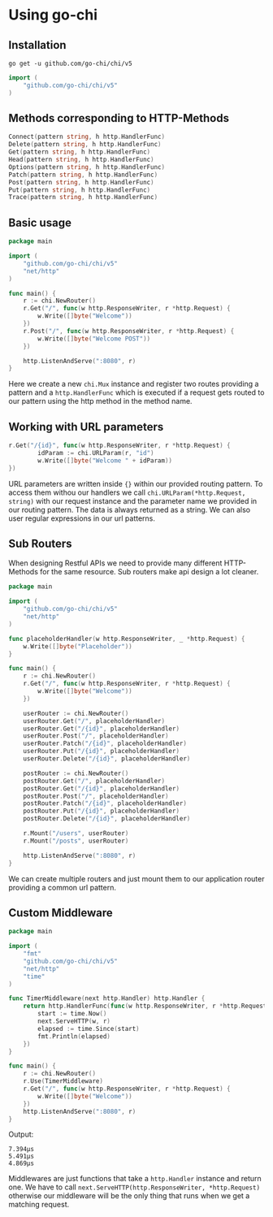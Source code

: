 # Using go-chi

## Installation

```
go get -u github.com/go-chi/chi/v5
```

```go
import (
	"github.com/go-chi/chi/v5"
)
```

## Methods corresponding to HTTP-Methods

```go
Connect(pattern string, h http.HandlerFunc)
Delete(pattern string, h http.HandlerFunc)
Get(pattern string, h http.HandlerFunc)
Head(pattern string, h http.HandlerFunc)
Options(pattern string, h http.HandlerFunc)
Patch(pattern string, h http.HandlerFunc)
Post(pattern string, h http.HandlerFunc)
Put(pattern string, h http.HandlerFunc)
Trace(pattern string, h http.HandlerFunc)
```

## Basic usage

```go
package main

import (
	"github.com/go-chi/chi/v5"
	"net/http"
)

func main() {
	r := chi.NewRouter()
	r.Get("/", func(w http.ResponseWriter, r *http.Request) {
		w.Write([]byte("Welcome"))
	})
	r.Post("/", func(w http.ResponseWriter, r *http.Request) {
		w.Write([]byte("Welcome POST"))
	})

	http.ListenAndServe(":8080", r)
}
```

Here we create a new `chi.Mux` instance and register two routes providing a pattern and a `http.HandlerFunc` which is executed if a request gets routed to our pattern using the http method in the method name.

## Working with URL parameters

```go
r.Get("/{id}", func(w http.ResponseWriter, r *http.Request) {
		idParam := chi.URLParam(r, "id")
		w.Write([]byte("Welcome " + idParam))
})
```

URL parameters are written inside `{}` within our provided routing pattern. To access them withou our handlers we call `chi.URLParam(*http.Request, string)` with our request instance and the parameter name we provided in our routing pattern. The data is always returned as a string. We can also user regular expressions in our url patterns.

## Sub Routers

When designing Restful APIs we need to provide many different HTTP-Methods for the same resource. Sub routers make api design a lot cleaner.

```go
package main

import (
	"github.com/go-chi/chi/v5"
	"net/http"
)

func placeholderHandler(w http.ResponseWriter, _ *http.Request) {
	w.Write([]byte("Placeholder"))
}

func main() {
	r := chi.NewRouter()
	r.Get("/", func(w http.ResponseWriter, r *http.Request) {
		w.Write([]byte("Welcome"))
	})

	userRouter := chi.NewRouter()
	userRouter.Get("/", placeholderHandler)
	userRouter.Get("/{id}", placeholderHandler)
	userRouter.Post("/", placeholderHandler)
	userRouter.Patch("/{id}", placeholderHandler)
	userRouter.Put("/{id}", placeholderHandler)
	userRouter.Delete("/{id}", placeholderHandler)

	postRouter := chi.NewRouter()
	postRouter.Get("/", placeholderHandler)
	postRouter.Get("/{id}", placeholderHandler)
	postRouter.Post("/", placeholderHandler)
	postRouter.Patch("/{id}", placeholderHandler)
	postRouter.Put("/{id}", placeholderHandler)
	postRouter.Delete("/{id}", placeholderHandler)

	r.Mount("/users", userRouter)
	r.Mount("/posts", userRouter)

	http.ListenAndServe(":8080", r)
}
```

We can create multiple routers and just mount them to our application router providing a common url pattern.

## Custom Middleware

```go
package main

import (
	"fmt"
	"github.com/go-chi/chi/v5"
	"net/http"
	"time"
)

func TimerMiddleware(next http.Handler) http.Handler {
	return http.HandlerFunc(func(w http.ResponseWriter, r *http.Request) {
		start := time.Now()
		next.ServeHTTP(w, r)
		elapsed := time.Since(start)
		fmt.Println(elapsed)
	})
}

func main() {
	r := chi.NewRouter()
	r.Use(TimerMiddleware)
	r.Get("/", func(w http.ResponseWriter, r *http.Request) {
		w.Write([]byte("Welcome"))
	})
	http.ListenAndServe(":8080", r)
}

```

Output:

```
7.394µs
5.491µs
4.869µs
```

Middlewares are just functions that take a `http.Handler` instance and return one. We have to call `next.ServeHTTP(http.ResponseWriter, *http.Request)` otherwise our middleware will be the only thing that runs when we get a matching request.

